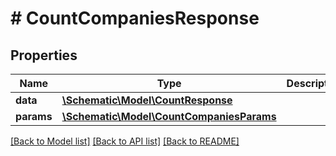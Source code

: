 # # CountCompaniesResponse

## Properties

Name | Type | Description | Notes
------------ | ------------- | ------------- | -------------
**data** | [**\Schematic\Model\CountResponse**](CountResponse.md) |  |
**params** | [**\Schematic\Model\CountCompaniesParams**](CountCompaniesParams.md) |  |

[[Back to Model list]](../../README.md#models) [[Back to API list]](../../README.md#endpoints) [[Back to README]](../../README.md)
